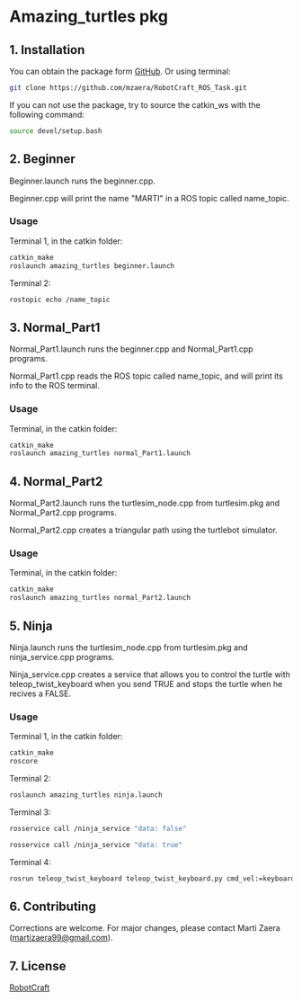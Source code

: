 # Amazing_turtles pkg

## 1. Installation

You can obtain the package form [GitHub](https://github.com/mzaera/RobotCraft_ROS_Task). Or using terminal:

```bash
git clone https://github.com/mzaera/RobotCraft_ROS_Task.git
```
If you can not use the package, try to source the catkin_ws with the following command:
 
```bash
source devel/setup.bash
```

## 2. Beginner

Beginner.launch runs the beginner.cpp.

Beginner.cpp will print the name "MARTI" in a ROS topic called name_topic.


### Usage

Terminal 1, in the catkin folder:
```bash
catkin_make
roslaunch amazing_turtles beginner.launch
```

Terminal 2:
```bash
rostopic echo /name_topic
```

## 3. Normal_Part1

Normal_Part1.launch runs the beginner.cpp and Normal_Part1.cpp programs.

Normal_Part1.cpp reads the ROS topic called name_topic, and will print its info to the ROS terminal.


### Usage

Terminal, in the catkin folder:
```bash
catkin_make
roslaunch amazing_turtles normal_Part1.launch
```


## 4. Normal_Part2

Normal_Part2.launch runs the turtlesim_node.cpp from turtlesim.pkg and Normal_Part2.cpp programs.

Normal_Part2.cpp creates a triangular path using the turtlebot simulator.


### Usage

Terminal, in the catkin folder:
```bash
catkin_make
roslaunch amazing_turtles normal_Part2.launch
```

## 5. Ninja

Ninja.launch runs the turtlesim_node.cpp from turtlesim.pkg and ninja_service.cpp programs.

Ninja_service.cpp creates a service that allows you to control the turtle with teleop_twist_keyboard when you send TRUE and stops the turtle when he recives a FALSE.


### Usage

Terminal 1, in the catkin folder:
```bash
catkin_make
roscore
```

Terminal 2:
```bash
roslaunch amazing_turtles ninja.launch
```

Terminal 3:
```bash
rosservice call /ninja_service "data: false"
```
```bash
rosservice call /ninja_service "data: true"
```

Terminal 4:
```bash
rosrun teleop_twist_keyboard teleop_twist_keyboard.py cmd_vel:=keyboard/cmd_vel
```


## 6. Contributing
Corrections are welcome. For major changes, please contact Marti Zaera (martizaera99@gmail.com).


## 7. License
[RobotCraft](https://robotcraft.ingeniarius.pt/)
